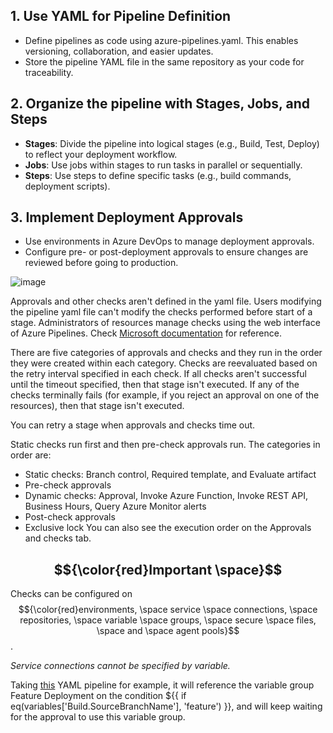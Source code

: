 ## 1. Use YAML for Pipeline Definition
- Define pipelines as code using azure-pipelines.yaml. This enables versioning, collaboration, and easier updates. <br/>
- Store the pipeline YAML file in the same repository as your code for traceability.

## 2. Organize the pipeline with Stages, Jobs, and Steps
- **Stages**: Divide the pipeline into logical stages (e.g., Build, Test, Deploy) to reflect your deployment workflow.
- **Jobs**: Use jobs within stages to run tasks in parallel or sequentially.
- **Steps**: Use steps to define specific tasks (e.g., build commands, deployment scripts).

## 3. Implement Deployment Approvals
- Use environments in Azure DevOps to manage deployment approvals.
- Configure pre- or post-deployment approvals to ensure changes are reviewed before going to production.

![image](https://github.com/user-attachments/assets/cf7c93bc-1911-433e-b69a-8795bd4a5adf) <br/>

Approvals and other checks aren't defined in the yaml file. Users modifying the pipeline yaml file can't modify the checks performed before start of a stage. Administrators of resources manage checks using the web interface of Azure Pipelines. 
Check [Microsoft documentation](https://learn.microsoft.com/en-us/azure/devops/pipelines/process/approvals?view=azure-devops&tabs=check-pass) for reference.

There are five categories of approvals and checks and they run in the order they were created within each category. Checks are reevaluated based on the retry interval specified in each check. If all checks aren't successful until the timeout specified, then that stage isn't executed. If any of the checks terminally fails (for example, if you reject an approval on one of the resources), then that stage isn't executed.

You can retry a stage when approvals and checks time out.

Static checks run first and then pre-check approvals run. The categories in order are:

- Static checks: Branch control, Required template, and Evaluate artifact
- Pre-check approvals
- Dynamic checks: Approval, Invoke Azure Function, Invoke REST API, Business Hours, Query Azure Monitor alerts
- Post-check approvals
- Exclusive lock
You can also see the execution order on the Approvals and checks tab.

## $${\color{red}Important \space}$$ 

Checks can be configured on $${\color{red}environments, \space service \space connections, \space repositories, \space variable \space groups, \space secure \space files, \space and \space agent pools}$$.

_Service connections cannot be specified by variable._


Taking [this](https://github.com/ekongsimpson/Resources/blob/main/CI-CD/Azure-Devops/pre-approval.yaml) YAML pipeline for example, it will reference the variable group Feature Deployment on the condition ${{ if eq(variables['Build.SourceBranchName'], 'feature') }}, and will keep waiting for the approval to use this variable group.

